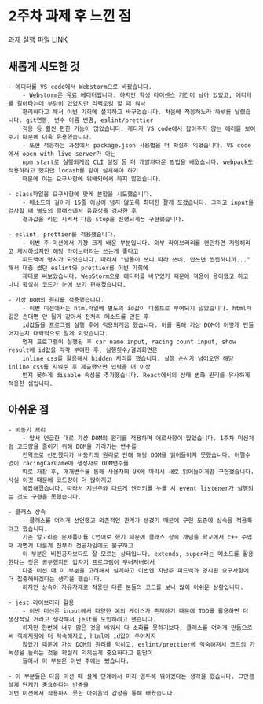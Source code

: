 # 2주차 과제 후 느낀 점

[과제 실행 파일 LINK](https://loquemedalagana.github.io/javascript-racingcar-precourse/)

## 새롭게 시도한 것

    - 에디터를 VS code에서 Webstorm으로 바꿨습니다.
        - Webstorm은 유료 에디터입니다. 하지만 학생 라이센스 기간이 남아 있었고, 에디터를 갈아타는데 부담이 있었지만 리팩토링 할 때 워낙
        편리하다고 해서 이번 기회에 설치하고 바꾸었습니다. 처음에 적응하느라 하루를 날렸습니다. git연동, 변수 이름 변경, eslint/prettier
        적용 등 훨씬 편한 기능이 많았습니다. 게다가 VS code에서 잡아주지 않는 에러를 보여주기 때문에 더욱 유용했습니다.
        - 또한 적응하는 과정에서 package.json 사용법을 더 확실히 익혔습니다. VS code에서 open with live server가 아닌 
        npm start로 실행되게끔 CLI 설정 등 더 개발자다운 방법을 배웠습니다. webpack도 적용하려고 했지만 lodash를 같이 설치해야 하기
        때문에 이는 요구사항에 위배되어서 하지 않았습니다.

    - class파일을 요구사항에 맞게 분할을 시도했습니다.
        - 메소드의 길이가 15줄 이상이 넘지 않도록 최대한 잘게 쪼갰습니다. 그리고 input을 검사할 때 별도의 클래스에서 유효성을 검사한 후
        결과값을 리턴 시켜서 다음 step을 진행되게끔 구현했습니다.

    - eslint, prettier를 적용했습니다.
        - 이번 주 미션에서 가장 크게 배운 부분입니다. 외부 라이브러리를 왠만하면 지양해라고 제시하셨지만 해당 라이브러리는 쓰는게 좋다고
        피드백에 명시가 되었습니다. 따라서 "남들이 쓰니 따라 쓰네, 안쓰면 찝찝하니까..." 해서 대충 썼던 eslint와 prettier를 이번 기회에
        제대로 써보았습니다. WebStorm으로 에디터를 바꾸었기 때문에 적용이 용이했고 하고 나니 확실히 코드가 눈에 보기 편해졌습니다.

    - 가상 DOM의 원리를 적용했습니다.
        - 이번 미션에서는 html파일에 별도의 id값이 디폴트로 부여되지 않았습니다. html파일은 손대면 안 될거 같아서 전처리 메소드를 만든 후 
        id값들을 프로그램 실행 후에 적용되게끔 했습니다. 이를 통해 가상 DOM이 어떻게 만들어지는지 대략적으로 알게 되었습니다.
        먼저 프로그램이 실행된 후 car name input, racing count input, show result에 id값을 각각 부여한 후, 실행횟수/결과화면은
        inline css를 활용해서 hidden 처리를 했습니다. 실행 순서가 넘어오면 해당 inline css를 지워준 후 제출했으면 입력을 더 이상
        받지 못하게 disable 속성을 추가했습니다. React에서의 상태 변화 원리를 유사하게 적용한 셈입니다.
        

## 아쉬운 점

    - 비동기 처리
        - 앞서 언급한 대로 가상 DOM의 원리를 적용하며 애로사항이 많았습니다. 1주차 미션처럼 코드량을 줄이기 위해 DOM을 가리키는 변수를 
        전역으로 선언했다가 비동기의 원리로 인해 해당 DOM을 읽어들이지 못했습니다. 어쩔수 없이 racingCarGame에 생성자로 DOM변수를
        따로 저장 후, 매개변수를 통해 사용자의 UX에 따라서 새로 읽어들이게끔 구현했습니다. 사실 이것 때문에 코드량이 더 많아지고
        복잡해졌습니다. 따라서 지난주와 다르게 엔터키를 누를 시 event listener가 실행되는 것도 구현을 못했습니다.

    - 클래스 상속
        - 클래스를 여러개 선언했고 의존적인 관계가 생겼기 때문에 구현 도중에 상속을 적용하려고 했습니다. 
        기존 알고리즘 문제풀이를 C언어로 했기 때문에 클래스 상속 개념을 학교에서 c++ 수업때 가볍게 다룬게 전부라 전공자임에도 불구하고
        이 부분은 비전공자보다도 잘 모르는 상태입니다. extends, super라는 메소드를 활용한다는 것은 공부했지만 갑자기 프로그램이 무너져버려서
        다음 미션 때 이 부분을 고려해서 설계하고 이번엔 지난주 피드백과 명시된 요구사항에 더 집중해야겠다는 생각을 했습니다. 
        하지만 상속이 자유자재로 적용된 다른 분들의 코드를 보니 많이 아쉬운 상황입니다.

    - jest 라이브러리 활용
        - 이번 미션은 input에서 다양한 예외 케이스가 존재하기 때문에 TDD를 활용하면 더 생산적일 거라고 생각해서 jest를 도입하려고 했습니다.
        하지만 한번에 너무 많은 것을 배워서 다 소화를 못하기보다, 클래스를 여러개 만듦으로써 객체지향에 더 익숙해지고, html에 id값이 주어지지
        않았기 때문에 가상 DOM의 원리를 익히고, eslint/prettier에 익숙해져서 코드의 가독성을 높이는 것을 확실히 익히는게 중요하다고 판단이
        들어서 이 부분은 이번 주에는 뺐습니다.

    - 이 부분들은 다음 미션 때 설계 단계에서 미리 염두해 둬야겠다는 생각을 했습니다. 그만큼 설계 단계가 중요하다는 반증을
    이번 미션에서 적용하지 못한 아쉬움의 감정을 통해 배웠습니다.